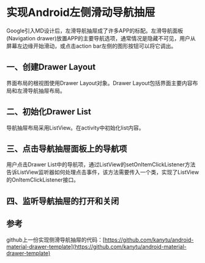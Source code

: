 ﻿# 实现Android左侧滑动导航抽屉

Google引入MD设计后，左滑导航抽屉成了许多APP的标配。左滑导航面板(Navigation drawer)放置APP的主要导航选项，通常情况是隐藏不可见，用户从屏幕左边缘开始滑动，或点击action bar左侧的图形按钮可以将它调出。

## 一、创建Drawer Layout

界面布局的根视图使用Drawer Layout对象。Drawer Layout包括界面主要内容布局和左滑导航抽屉布局。

## 二、初始化Drawer List

导航抽屉布局采用ListView。在activity中初始化list内容。

## 三、点击导航抽屉面板上的导航项

用户点击Drawer List中的导航项，通过ListView的setOnItemClickListener方法告诉ListView监听器如何处理点击事件，该方法需要传入一个类，实现了ListView的OnItemClickListener接口。

## 四、监听导航抽屉的打开和关闭

## 参考

github上一份实现侧滑导航抽屉的代码：[https://github.com/kanytu/android-material-drawer-template](https://github.com/kanytu/android-material-drawer-template)
